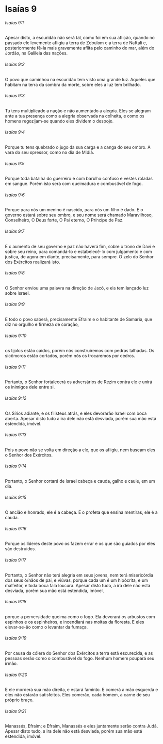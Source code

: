 # Isaías 9

###### Isaías 9:1

Apesar disto, a escuridão não será tal, como foi em sua aflição, quando no passado ele levemente afligiu a terra de Zebulom e a terra de Naftali e, posteriormente fê-la mais gravemente aflita pelo caminho do mar, além do Jordão, na Galileia das nações.

###### Isaías 9:2

O povo que caminhou na escuridão tem visto uma grande luz. Aqueles que habitam na terra da sombra da morte, sobre eles a luz tem brilhado.

###### Isaías 9:3

Tu tens multiplicado a nação e não aumentado a alegria. Eles se alegram ante a tua presença como a alegria observada na colheita, e como os homens regozijam-se quando eles dividem o despojo.

###### Isaías 9:4

Porque tu tens quebrado o jugo da sua carga e a canga do seu ombro. A vara do seu opressor, como no dia de Midiã.

###### Isaías 9:5

Porque toda batalha do guerreiro é com barulho confuso e vestes roladas em sangue. Porém isto será com queimadura e combustível de fogo.

###### Isaías 9:6

Porque para nós um menino é nascido, para nós um filho é dado. E o governo estará sobre seu ombro, e seu nome será chamado Maravilhoso, Conselheiro, O Deus forte, O Pai eterno, O Príncipe de Paz.

###### Isaías 9:7

E o aumento de seu governo e paz não haverá fim, sobre o trono de Davi e sobre seu reino, para comandá-lo e estabelecê-lo com julgamento e com justiça, de agora em diante, precisamente, para sempre. O zelo do Senhor dos Exércitos realizará isto.

###### Isaías 9:8

O Senhor enviou uma palavra na direção de Jacó, e ela tem lançado luz sobre Israel.

###### Isaías 9:9

E todo o povo saberá, precisamente Efraim e o habitante de Samaria, que diz no orgulho e firmeza de coração,

###### Isaías 9:10

os tijolos estão caídos, porém nós construiremos com pedras talhadas. Os sicômoros estão cortados, porém nós os trocaremos por cedros.

###### Isaías 9:11

Portanto, o Senhor fortalecerá os adversários de Rezim contra ele e unirá os inimigos dele entre si.

###### Isaías 9:12

Os Sírios adiante, e os filisteus atrás, e eles devorarão Israel com boca aberta. Apesar disto tudo a ira dele não está desviada, porém sua mão está estendida, imóvel.

###### Isaías 9:13

Pois o povo não se volta em direção a ele, que os afligiu, nem buscam eles o Senhor dos Exércitos.

###### Isaías 9:14

Portanto, o Senhor cortará de Israel cabeça e cauda, galho e caule, em um dia.

###### Isaías 9:15

O ancião e honrado, ele é a cabeça. E o profeta que ensina mentiras, ele é a cauda.

###### Isaías 9:16

Porque os líderes deste povo os fazem errar e os que são guiados por eles são destruídos.

###### Isaías 9:17

Portanto, o Senhor não terá alegria em seus jovens, nem terá misericórdia dos seus ó/nãos de pai, e viúvas, porque cada um é um hipócrita, e um malfeitor, e toda boca fala loucura. Apesar disto tudo, a ira dele não está desviada, porém sua mão está estendida, imóvel,

###### Isaías 9:18

porque a perversidade queima como o fogo. Ela devorará os arbustos com espinhos e os espinheiros, e incendiará nas moitas da floresta. E eles elevar-se-ão como o levantar da fumaça.

###### Isaías 9:19

Por causa da cólera do Senhor dos Exércitos a terra está escurecida, e as pessoas serão como o combustível do fogo. Nenhum homem poupará seu irmão.

###### Isaías 9:20

E ele morderá sua mão direita, e estará faminto. E comerá a mão esquerda e eles não estarão satisfeitos. Eles comerão, cada homem, a carne de seu próprio braço.

###### Isaías 9:21

Manassés, Efraim; e Efraim, Manassés e eles juntamente serão contra Judá. Apesar disto tudo, a ira dele não está desviada, porém sua mão está estendida, imóvel.

